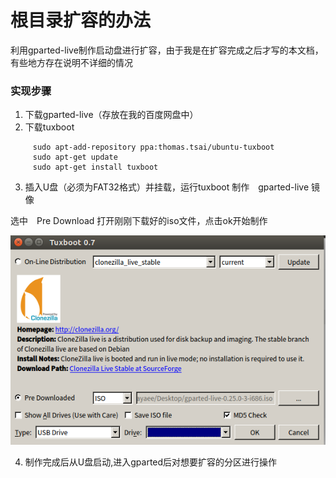 # 根目录扩容的办法

利用gparted-live制作启动盘进行扩容，由于我是在扩容完成之后才写的本文档，有些地方存在说明不详细的情况

### 实现步骤

1. 下载gparted-live（存放在我的百度网盘中）
2. 下载tuxboot
~~~
     sudo apt-add-repository ppa:thomas.tsai/ubuntu-tuxboot
     sudo apt-get update
     sudo apt-get install tuxboot
~~~
3. 插入U盘（必须为FAT32格式）并挂载，运行tuxboot 制作　gparted-live 镜像

选中　Pre Download 打开刚刚下载好的iso文件，点击ok开始制作

![](./images/screenshut-tuxtoot.png)

4. 制作完成后从U盘启动,进入gparted后对想要扩容的分区进行操作

